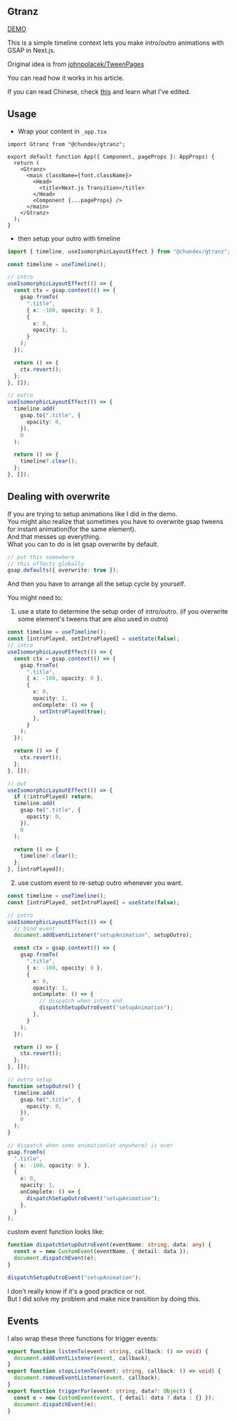 ## Gtranz

[DEMO](https://transition.chundev.com/)

This is a simple timeline context lets you make intro/outro animations with GSAP in Next.js.

Original idea is from [johnpolacek/TweenPages](https://tweenpages.vercel.app/docs)

You can read how it works in his article.

If you can read Chinese, check [this](https://doc.chundev.com/blogs/transition-next) and learn what I've edited.

## Usage

- Wrap your content in `_app.tsx`

```tsx
import Gtranz from "@chundev/gtranz";

export default function App({ Component, pageProps }: AppProps) {
  return (
    <Gtranz>
      <main className={font.className}>
        <Head>
          <title>Next.js Transition</title>
        </Head>
        <Component {...pageProps} />
      </main>
    </Gtranz>
  );
}
```

- then setup your outro with timeline

```ts
import { timeline, useIsomorphicLayoutEffect } from "@chundev/gtranz";

const timeline = useTimeline();

// intro
useIsomorphicLayoutEffect(() => {
  const ctx = gsap.context(() => {
    gsap.fromTo(
      ".title",
      { x: -100, opacity: 0 },
      {
        x: 0,
        opacity: 1,
      }
    );
  });

  return () => {
    ctx.revert();
  };
}, []);

// outro
useIsomorphicLayoutEffect(() => {
  timeline.add(
    gsap.to(".title", {
      opacity: 0,
    }),
    0
  );

  return () => {
    timeline?.clear();
  };
}, []);
```

## Dealing with overwrite

If you are trying to setup animations like I did in the demo.  
You might also realize that sometimes you have to overwrite gsap tweens for instant animation(for the same element).  
And that messes up everything.  
What you can to do is let gsap overwrite by default.

```ts
// put this somewhere
// this effects globally
gsap.defaults({ overwrite: true });
```

And then you have to arrange all the setup cycle by yourself.

You might need to:

1. use a state to determine the setup order of intro/outro.
(if you overwrite some element's tweens that are also used in outro)

```ts
const timeline = useTimeline();
const [introPlayed, setIntroPlayed] = useState(false);
// intro
useIsomorphicLayoutEffect(() => {
  const ctx = gsap.context(() => {
    gsap.fromTo(
      ".title",
      { x: -100, opacity: 0 },
      {
        x: 0,
        opacity: 1,
        onComplete: () => {
          setIntroPlayed(true);
        },
      }
    );
  });

  return () => {
    ctx.revert();
  };
}, []);

// out
useIsomorphicLayoutEffect(() => {
  if (!introPlayed) return;
  timeline.add(
    gsap.to(".title", {
      opacity: 0,
    }),
    0
  );

  return () => {
    timeline?.clear();
  };
}, [introPlayed]);
```

2. use custom event to re-setup outro whenever you want.

```ts
const timeline = useTimeline();
const [introPlayed, setIntroPlayed] = useState(false);

// intro
useIsomorphicLayoutEffect(() => {
  // bind event
  document.addEventListener("setupAnimation", setupOutro);

  const ctx = gsap.context(() => {
    gsap.fromTo(
      ".title",
      { x: -100, opacity: 0 },
      {
        x: 0,
        opacity: 1,
        onComplete: () => {
          // dispatch when intro end
          dispatchSetupOutroEvent("setupAnimation");
        },
      }
    );
  });

  return () => {
    ctx.revert();
  };
}, []);

// outro setup
function setupOutro() {
  timeline.add(
    gsap.to(".title", {
      opacity: 0,
    }),
    0
  );
}
```

```ts
// dispatch when some animation(at anywhere) is over
gsap.fromTo(
  ".title",
  { x: -100, opacity: 0 },
  {
    x: 0,
    opacity: 1,
    onComplete: () => {
      dispatchSetupOutroEvent("setupAnimation");
    },
  }
);
```

custom event function looks like:

```ts
function dispatchSetupOutroEvent(eventName: string, data: any) {
  const e = new CustomEvent(eventName, { detail: data });
  document.dispatchEvent(e);
}

dispatchSetupOutroEvent("setupAnimation");
```

I don't really know if it's a good practice or not.  
But I did solve my problem and make nice transition by doing this.

## Events

I also wrap these three functions for trigger events:

```ts
export function listenTo(event: string, callback: () => void) {
  document.addEventListener(event, callback);
}
export function stopListenTo(event: string, callback: () => void) {
  document.removeEventListener(event, callback);
}
export function triggerFor(event: string, data?: Object) {
  const e = new CustomEvent(event, { detail: data ? data : {} });
  document.dispatchEvent(e);
}
```
